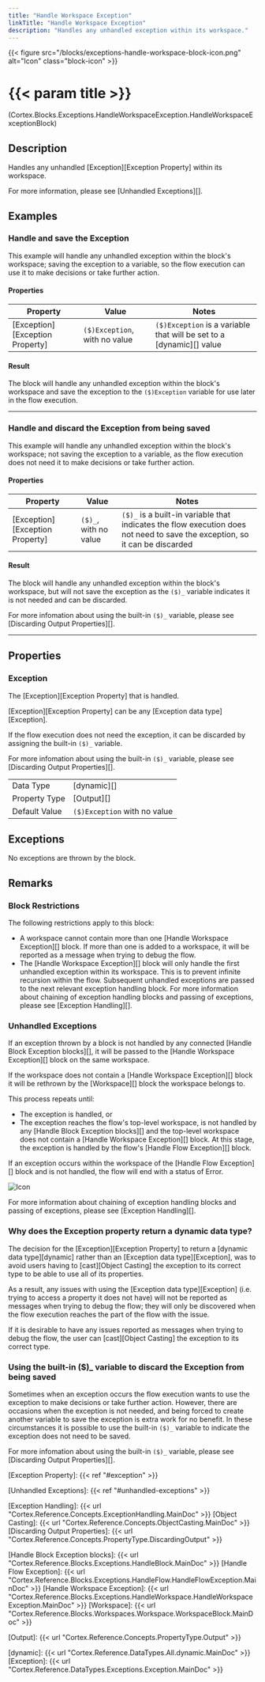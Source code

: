 ```yaml
---
title: "Handle Workspace Exception"
linkTitle: "Handle Workspace Exception"
description: "Handles any unhandled exception within its workspace."
---
```


{{< figure src="/blocks/exceptions-handle-workspace-block-icon.png" alt="Icon" class="block-icon" >}}

# {{< param title >}}

<p class="namespace">(Cortex.Blocks.Exceptions.HandleWorkspaceException.HandleWorkspaceExceptionBlock)</p>

## Description

Handles any unhandled [Exception][Exception Property] within its workspace.

For more information, please see [Unhandled Exceptions][].

## Examples

### Handle and save the Exception

This example will handle any unhandled exception within the block's workspace; saving the exception to a variable, so the flow execution can use it to make decisions or take further action.

#### Properties

| Property           | Value                     | Notes                                    |
|--------------------|---------------------------|------------------------------------------|
| [Exception][Exception Property] | `($)Exception`, with no value | `($)Exception` is a variable that will be set to a [dynamic][] value |

#### Result

The block will handle any unhandled exception within the block's workspace and save the exception to the `($)Exception` variable for use later in the flow execution.

***

### Handle and discard the Exception from being saved

This example will handle any unhandled exception within the block's workspace; not saving the exception to a variable, as the flow execution does not need it to make decisions or take further action.

#### Properties

| Property           | Value                     | Notes                                    |
|--------------------|---------------------------|------------------------------------------|
| [Exception][Exception Property] | `($)_`, with no value | `($)_` is a built-in variable that indicates the flow execution does not need to save the exception, so it can be discarded |

#### Result

The block will handle any unhandled exception within the block's workspace, but will not save the exception as the `($)_` variable indicates it is not needed and can be discarded.

For more infomation about using the built-in `($)_` variable, please see [Discarding Output Properties][].

***

## Properties

### Exception

The [Exception][Exception Property] that is handled.

[Exception][Exception Property] can be any [Exception data type][Exception].

If the flow execution does not need the exception, it can be discarded by assigning the built-in `($)_` variable.

For more infomation about using the built-in `($)_` variable, please see [Discarding Output Properties][].

| | |
|--------------------|---------------------------|
| Data Type | [dynamic][] |
| Property Type | [Output][] |
| Default Value | `($)Exception` with no value |

## Exceptions

No exceptions are thrown by the block.

## Remarks

### Block Restrictions

The following restrictions apply to this block:

* A workspace cannot contain more than one [Handle Workspace Exception][] block. If more than one is added to a workspace, it will be reported as a message when trying to debug the flow.
* The [Handle Workspace Exception][] block will only handle the first unhandled exception within its workspace. This is to prevent infinite recursion within the flow. Subsequent unhandled exceptions are passed to the next relevant exception handling block. For more information about chaining of exception handling blocks and passing of exceptions, please see [Exception Handling][].

### Unhandled Exceptions

If an exception thrown by a block is not handled by any connected [Handle Block Exception blocks][], it will be passed to the [Handle Workspace Exception][] block on the same workspace.

If the workspace does not contain a [Handle Workspace Exception][] block it will be rethrown by the [Workspace][] block the workspace belongs to.

This process repeats until:

* The exception is handled, or
* The exception reaches the flow's top-level workspace, is not handled by any [Handle Block Exception blocks][] and the top-level workspace does not contain a [Handle Workspace Exception][] block. At this stage, the exception is handled by the flow's [Handle Flow Exception][] block.

If an exception occurs within the workspace of the [Handle Flow Exception][] block and is not handled, the flow will end with a status of Error.

![Icon](/images/flow-error-status.png)

For more information about chaining of exception handling blocks and passing of exceptions, please see [Exception Handling][].

### Why does the Exception property return a dynamic data type?

The decision for the [Exception][Exception Property] to return a [dynamic data type][dynamic] rather than an [Exception data type][Exception], was to avoid users having to [cast][Object Casting] the exception to its correct type to be able to use all of its properties.

As a result, any issues with using the [Exception data type][Exception] (i.e. trying to access a property it does not have) will not be reported as messages when trying to debug the flow; they will only be discovered when the flow execution reaches the part of the flow with the issue.

If it is desirable to have any issues reported as messages when trying to debug the flow, the user can [cast][Object Casting] the exception to its correct type.

### Using the built-in ($)_ variable to discard the Exception from being saved

Sometimes when an exception occurs the flow execution wants to use the exception to make decisions or take further action. However, there are occasions when the exception is not needed, and being forced to create another variable to save the exception is extra work for no benefit. In these circumstances it is possible to use the built-in `($)_` variable to indicate the exception does not need to be saved.

For more infomation about using the built-in `($)_` variable, please see [Discarding Output Properties][].

[Exception Property]: {{< ref "#exception" >}}

[Unhandled Exceptions]: {{< ref "#unhandled-exceptions" >}}

[Exception Handling]: {{< url "Cortex.Reference.Concepts.ExceptionHandling.MainDoc" >}}
[Object Casting]: {{< url "Cortex.Reference.Concepts.ObjectCasting.MainDoc" >}}
[Discarding Output Properties]: {{< url "Cortex.Reference.Concepts.PropertyType.DiscardingOutput" >}}

[Handle Block Exception blocks]: {{< url "Cortex.Reference.Blocks.Exceptions.HandleBlock.MainDoc" >}}
[Handle Flow Exception]: {{< url "Cortex.Reference.Blocks.Exceptions.HandleFlow.HandleFlowException.MainDoc" >}}
[Handle Workspace Exception]: {{< url "Cortex.Reference.Blocks.Exceptions.HandleWorkspace.HandleWorkspaceException.MainDoc" >}}
[Workspace]: {{< url "Cortex.Reference.Blocks.Workspaces.Workspace.WorkspaceBlock.MainDoc" >}}

[Output]: {{< url "Cortex.Reference.Concepts.PropertyType.Output" >}}

[dynamic]: {{< url "Cortex.Reference.DataTypes.All.dynamic.MainDoc" >}}
[Exception]: {{< url "Cortex.Reference.DataTypes.Exceptions.Exception.MainDoc" >}}
